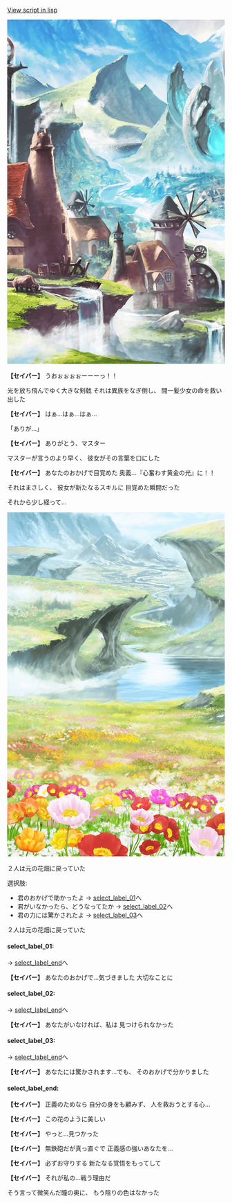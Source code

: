 [View script in lisp](../scripts/10241103.txt)

![foot_mountain_village.png](../images/backgrounds/foot_mountain_village.png)

**【セイバー】**
うおぉぉぉぉーーーっ！！

光を放ち飛んでゆく大きな剣戟
それは異族をなぎ倒し、
間一髪少女の命を救い出した

**【セイバー】**
はぁ…はぁ…はぁ…

「ありが…」

**【セイバー】**
ありがとう、マスター

マスターが言うのより早く、
彼女がその言葉を口にした

**【セイバー】**
あなたのおかげで目覚めた
奥義…『心奮わす黄金の光』に！！

それはまさしく、
彼女が新たなるスキルに
目覚めた瞬間だった

それから少し経って…

![flower_garden.png](../images/backgrounds/flower_garden.png)

２人は元の花畑に戻っていた

選択肢:
- 君のおかげで助かったよ → [select_label_01](#select_label_01)へ
- 君がいなかったら、どうなってたか → [select_label_02](#select_label_02)へ
- 君の力には驚かされたよ → [select_label_03](#select_label_03)へ

２人は元の花畑に戻っていた

#### select_label_01:
 → [select_label_end](#select_label_end)へ

**【セイバー】**
あなたのおかげで…気づきました
大切なことに

#### select_label_02:
 → [select_label_end](#select_label_end)へ

**【セイバー】**
あなたがいなければ、私は
見つけられなかった

#### select_label_03:
 → [select_label_end](#select_label_end)へ

**【セイバー】**
あなたには驚かされます…でも、
そのおかげで分かりました

#### select_label_end:

**【セイバー】**
正義のためなら
自分の身をも顧みず、
人を救おうとする心…

**【セイバー】**
この花のように美しい

**【セイバー】**
やっと…見つかった

**【セイバー】**
無鉄砲だが真っ直ぐで
正義感の強いあなたを…

**【セイバー】**
必ずお守りする
新たなる覚悟をもってして

**【セイバー】**
それが私の…戦う理由だ

そう言って微笑んだ瞳の奥に、
もう陰りの色はなかった